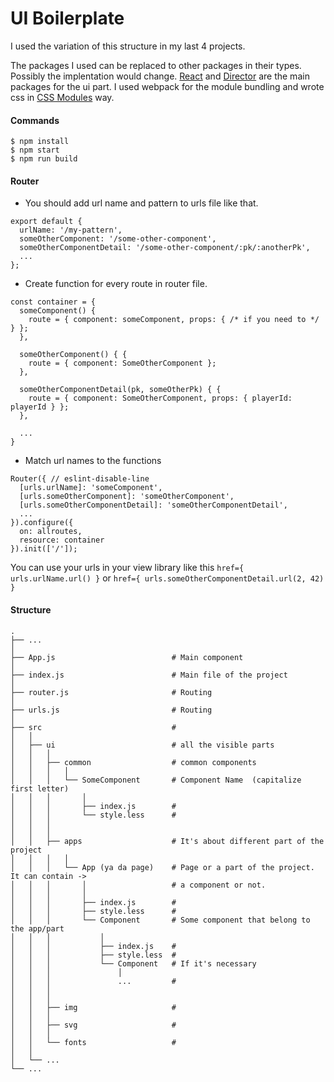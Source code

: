 # UI Boilerplate

I used the variation of this structure in my last 4 projects.

The packages I used can be replaced to other packages in their types. Possibly the implentation would change.
[React](https://github.com/facebook/react) and [Director](https://github.com/flatiron/director) are the main packages for the ui part. I used webpack for the module bundling and wrote css in [CSS Modules](https://github.com/css-modules/css-modules) way.


#### Commands

```
$ npm install
$ npm start
$ npm run build
```



#### Router

* You should add url name and pattern to urls file like that.

```
export default {
  urlName: '/my-pattern',
  someOtherComponent: '/some-other-component',
  someOtherComponentDetail: '/some-other-component/:pk/:anotherPk',
  ...
};
```


* Create function for every route in router file.

```
const container = {
  someComponent() {
    route = { component: someComponent, props: { /* if you need to */ } };
  },

  someOtherComponent() { {
    route = { component: SomeOtherComponent };
  },

  someOtherComponentDetail(pk, someOtherPk) { {
    route = { component: SomeOtherComponent, props: { playerId: playerId } };
  },

  ...
}
```


* Match url names to the functions

```
Router({ // eslint-disable-line
  [urls.urlName]: 'someComponent',
  [urls.someOtherComponent]: 'someOtherComponent',
  [urls.someOtherComponentDetail]: 'someOtherComponentDetail',
  ...
}).configure({
  on: allroutes,
  resource: container
}).init(['/']);
```

You can use your urls in your view library like this `href={ urls.urlName.url() }` or `href={ urls.someOtherComponentDetail.url(2, 42) }`


 

#### Structure

    .
    ├── ...
    │
    ├── App.js                          # Main component
    │
    ├── index.js                        # Main file of the project
    │
    ├── router.js                       # Routing
    │
    ├── urls.js                         # Routing
    │
    ├── src                             #
    │   │
    │   ├── ui                          # all the visible parts
    │   │   │
    │   │   ├── common                  # common components
    │   │   │   │
    │   │   │   └── SomeComponent       # Component Name  (capitalize first letter)
    │   │   │       │
    │   │   │       ├── index.js        #
    │   │   │       └── style.less      #
    │   │   │
    │   │   │
    │   │   ├── apps                    # It's about different part of the project
    │   │   │   │
    │   │   │   └── App (ya da page)    # Page or a part of the project. It can contain ->
    │   │   │       │                   # a component or not.
    │   │   │       │
    │   │   │       ├── index.js        #
    │   │   │       ├── style.less      #
    │   │   │       └── Component       # Some component that belong to the app/part
    │   │   │           │
    │   │   │           ├── index.js    #
    │   │   │           ├── style.less  #
    │   │   │           └── Component   # If it's necessary
    │   │   │               │
    │   │   │               ...         #
    │   │   │
    │   │   │
    │   │   ├── img                     #
    │   │   │
    │   │   ├── svg                     #
    │   │   │
    │   │   └── fonts                   #
    │   │
    │   └── ...
    └── ...
